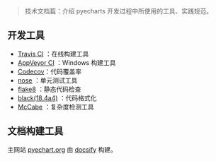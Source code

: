 > 技术文档篇：介绍 pyecharts 开发过程中所使用的工具、实践规范。

## 开发工具

- [Travis CI](https://travis-ci.org) ：在线构建工具
- [AppVeyor CI](https://www.appveyor.com/) ：Windows 构建工具
- [Codecov](https://codecov.io)：代码覆盖率
- [nose](http://nose.readthedocs.io/en/latest/index.html) ：单元测试工具
- [flake8](http://flake8.pycqa.org/en/latest/index.html) ：静态代码检查
- [black(18.4a4)](https://github.com/ambv/black) ：代码格式化
- [McCabe](https://pypi.org/project/mccabe/) ：复杂度检测工具

## 文档构建工具

主网站 [pyechart.org](http://pyecharts.org) 由 [docsify](https://docsify.js.org/) 构建。

